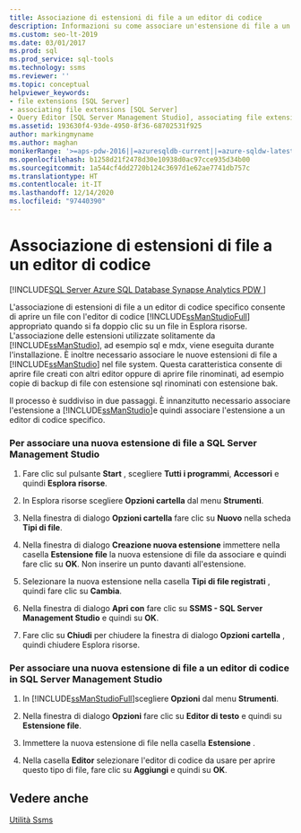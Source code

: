 ```yaml
---
title: Associazione di estensioni di file a un editor di codice
description: Informazioni su come associare un'estensione di file a un editor di codice specifico, in modo che quando si fa doppio clic su un file con tale estensione questo venga aperto dall'editor associato.
ms.custom: seo-lt-2019
ms.date: 03/01/2017
ms.prod: sql
ms.prod_service: sql-tools
ms.technology: ssms
ms.reviewer: ''
ms.topic: conceptual
helpviewer_keywords:
- file extensions [SQL Server]
- associating file extensions [SQL Server]
- Query Editor [SQL Server Management Studio], associating file extensions
ms.assetid: 193630f4-93de-4950-8f36-68702531f925
author: markingmyname
ms.author: maghan
monikerRange: '>=aps-pdw-2016||=azuresqldb-current||=azure-sqldw-latest||>=sql-server-2016||>=sql-server-linux-2017||=azuresqldb-mi-current'
ms.openlocfilehash: b1258d21f2478d30e10938d0ac97cce935d34b00
ms.sourcegitcommit: 1a544cf4dd2720b124c3697d1e62ae7741db757c
ms.translationtype: HT
ms.contentlocale: it-IT
ms.lasthandoff: 12/14/2020
ms.locfileid: "97440390"
---
```

# <a name="associate-file-extensions-to-a-code-editor"></a>Associazione di estensioni di file a un editor di codice

[!INCLUDE[SQL Server Azure SQL Database Synapse Analytics PDW ](../../includes/applies-to-version/sql-asdb-asdbmi-asa-pdw.md)]

L'associazione di estensioni di file a un editor di codice specifico consente di aprire un file con l'editor di codice [!INCLUDE[ssManStudioFull](../../includes/ssmanstudiofull-md.md)] appropriato quando si fa doppio clic su un file in Esplora risorse. L'associazione delle estensioni utilizzate solitamente da [!INCLUDE[ssManStudio](../../includes/ssmanstudio-md.md)], ad esempio sql e mdx, viene eseguita durante l'installazione. È inoltre necessario associare le nuove estensioni di file a [!INCLUDE[ssManStudio](../../includes/ssmanstudio-md.md)] nel file system. Questa caratteristica consente di aprire file creati con altri editor oppure di aprire file rinominati, ad esempio copie di backup di file con estensione sql rinominati con estensione bak.  
  
 Il processo è suddiviso in due passaggi. È innanzitutto necessario associare l'estensione a [!INCLUDE[ssManStudio](../../includes/ssmanstudio-md.md)]e quindi associare l'estensione a un editor di codice specifico.  
  
### <a name="to-associate-a-new-file-extension-with-sql-server-management-studio"></a>Per associare una nuova estensione di file a SQL Server Management Studio  
  
1.  Fare clic sul pulsante **Start** , scegliere **Tutti i programmi**, **Accessori** e quindi **Esplora risorse**.  
  
2.  In Esplora risorse scegliere **Opzioni cartella** dal menu **Strumenti**.  
  
3.  Nella finestra di dialogo **Opzioni cartella** fare clic su **Nuovo** nella scheda **Tipi di file**.  
  
4.  Nella finestra di dialogo **Creazione nuova estensione** immettere nella casella **Estensione file** la nuova estensione di file da associare e quindi fare clic su **OK**. Non inserire un punto davanti all'estensione.  
  
5.  Selezionare la nuova estensione nella casella **Tipi di file registrati** , quindi fare clic su **Cambia**.  
  
6.  Nella finestra di dialogo **Apri con** fare clic su **SSMS - SQL Server Management Studio** e quindi su **OK**.  
  
7.  Fare clic su **Chiudi** per chiudere la finestra di dialogo **Opzioni cartella** , quindi chiudere Esplora risorse.  
  
### <a name="to-associate-a-new-file-extension-with-a-code-editor-in-sql-server-management-studio"></a>Per associare una nuova estensione di file a un editor di codice in SQL Server Management Studio  
  
1.  In [!INCLUDE[ssManStudioFull](../../includes/ssmanstudiofull-md.md)]scegliere **Opzioni** dal menu **Strumenti**.  
  
2.  Nella finestra di dialogo **Opzioni** fare clic su **Editor di testo** e quindi su **Estensione file**.  
  
3.  Immettere la nuova estensione di file nella casella **Estensione** .  
  
4.  Nella casella **Editor** selezionare l'editor di codice da usare per aprire questo tipo di file, fare clic su **Aggiungi** e quindi su **OK**.  
  
## <a name="see-also"></a>Vedere anche  
 [Utilità Ssms](../ssms-utility.md)  
  
